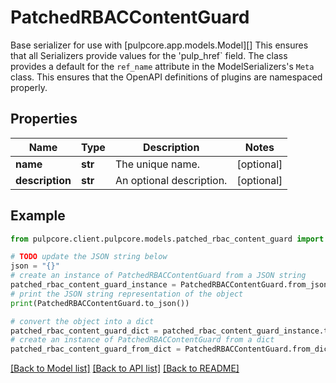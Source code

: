 # PatchedRBACContentGuard

Base serializer for use with [pulpcore.app.models.Model][]  This ensures that all Serializers provide values for the 'pulp_href` field.  The class provides a default for the ``ref_name`` attribute in the ModelSerializers's ``Meta`` class. This ensures that the OpenAPI definitions of plugins are namespaced properly.

## Properties

Name | Type | Description | Notes
------------ | ------------- | ------------- | -------------
**name** | **str** | The unique name. | [optional] 
**description** | **str** | An optional description. | [optional] 

## Example

```python
from pulpcore.client.pulpcore.models.patched_rbac_content_guard import PatchedRBACContentGuard

# TODO update the JSON string below
json = "{}"
# create an instance of PatchedRBACContentGuard from a JSON string
patched_rbac_content_guard_instance = PatchedRBACContentGuard.from_json(json)
# print the JSON string representation of the object
print(PatchedRBACContentGuard.to_json())

# convert the object into a dict
patched_rbac_content_guard_dict = patched_rbac_content_guard_instance.to_dict()
# create an instance of PatchedRBACContentGuard from a dict
patched_rbac_content_guard_from_dict = PatchedRBACContentGuard.from_dict(patched_rbac_content_guard_dict)
```
[[Back to Model list]](../README.md#documentation-for-models) [[Back to API list]](../README.md#documentation-for-api-endpoints) [[Back to README]](../README.md)


